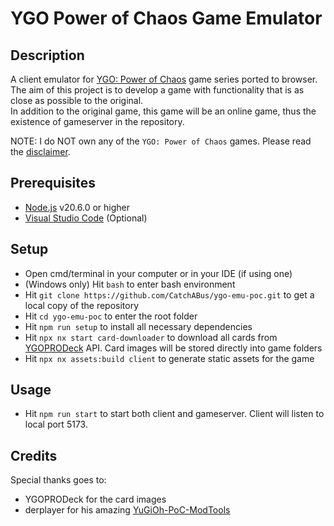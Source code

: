 # YGO Power of Chaos Game Emulator

## Description
A client emulator for [YGO: Power of Chaos](https://yugipedia.com/wiki/Yu-Gi-Oh!_Power_of_Chaos) game series ported to browser.  
The aim of this project is to develop a game with functionality that is as close as possible to the original.  
In addition to the original game, this game will be an online game, thus the existence of gameserver in the repository.  

NOTE: I do NOT own any of the `YGO: Power of Chaos` games. Please read the [disclaimer](https://github.com/CatchABus/ygo-emu-poc/blob/main/DISCLAIMER.md).

## Prerequisites
- [Node.js](https://nodejs.org) v20.6.0 or higher
- [Visual Studio Code](https://code.visualstudio.com) (Optional)

## Setup
- Open cmd/terminal in your computer or in your IDE (if using one)
- (Windows only) Hit `bash` to enter bash environment
- Hit `git clone https://github.com/CatchABus/ygo-emu-poc.git` to get a local copy of the repository
- Hit `cd ygo-emu-poc` to enter the root folder
- Hit `npm run setup` to install all necessary dependencies
- Hit `npx nx start card-downloader` to download all cards from [YGOPRODeck](https://ygoprodeck.com/api-guide) API. Card images will be stored directly into game folders
- Hit `npx nx assets:build client` to generate static assets for the game

## Usage
- Hit `npm run start` to start both client and gameserver. Client will listen to local port 5173.

## Credits
Special thanks goes to:
- YGOPRODeck for the card images
- derplayer for his amazing [YuGiOh-PoC-ModTools](https://github.com/derplayer/YuGiOh-PoC-ModTools)